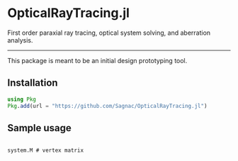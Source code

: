 # OpticalRayTracing.jl

First order paraxial ray tracing, optical system solving, and aberration analysis.

----

This package is meant to be an initial design prototyping tool.

## Installation

```julia
using Pkg
Pkg.add(url = "https://github.com/Sagnac/OpticalRayTracing.jl")
```

## Sample usage

```@example sample

```

```@repl sample
system.M # vertex matrix
```
